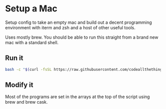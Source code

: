 # Setup a Mac

Setup config to take an empty mac and build out a decent programming environment with iterm and zsh and a host of other useful tools.

Uses mostly brew.  You should be able to run this straight from a brand new mac with a standard shell.

## Run it

```bash
bash -c "$(curl -fsSL https://raw.githubusercontent.com/codeallthethingz/brew-mac-setup/master/setup.sh)"
```

## Modify it

Most of the programs are set in the arrays at the top of the script using brew and brew cask.